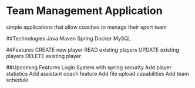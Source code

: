 # Team Management Application
simple applications that allow coaches to manage their sport team

##Technologies
Java
Maven
Spring
Docker
MySQL

##Features
CREATE new player
READ existing players
UPDATE existing players
DELETE existing player

##Upcoming Features
Login System with spring security
Add player statistics
Add assistant coach feature
Add file upload capabilities
Add team schedule

